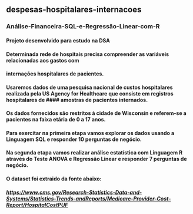 ## despesas-hospitalares-internacoes
### Análise-Financeira-SQL-e-Regressão-Linear-com-R
#### Projeto desenvolvido para estudo na DSA

#### Determinada rede de hospitais precisa compreender as variáveis relacionadas aos gastos com
#### internações hospitalares de pacientes.
#### Usaremos dados de uma pesquisa nacional de custos hospitalares realizada pela US Agency for Healthcare que consiste em registros hospitalares de #### amostras de pacientes internados. 
#### Os dados fornecidos são restritos à cidade de Wisconsin e referem-se a pacientes na faixa etária de 0 a 17 anos.
#### Para exercitar na primeira etapa vamos explorar os dados usando a Linguagem SQL e responder 10 perguntas de negócio. 
#### Na segunda etapa vamos realizar análise estatística com Linguagem R através do Teste ANOVA e Regressão Linear e responder 7 perguntas de negócio.
#### O dataset foi extraido da fonte abaixo:

##### https://www.cms.gov/Research-Statistics-Data-and-Systems/Statistics-Trends-andReports/Medicare-Provider-Cost-Report/HospitalCostPUF
